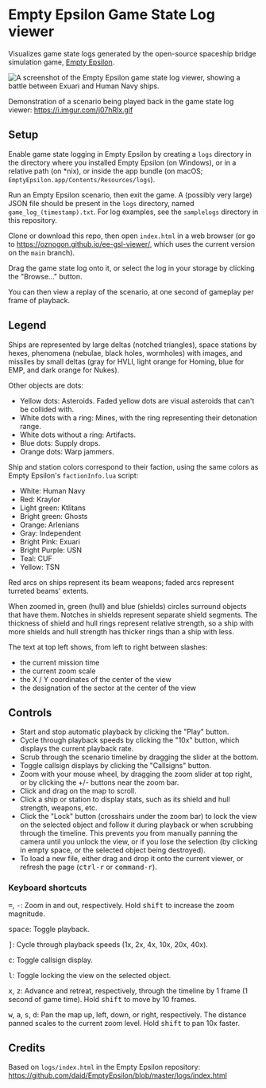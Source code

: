 # Empty Epsilon Game State Log viewer

Visualizes game state logs generated by the open-source spaceship bridge simulation game, [Empty Epsilon](https://github.com/daid/EmptyEpsilon).

![A screenshot of the Empty Epsilon game state log viewer, showing a battle between Exuari and Human Navy ships.](https://i.imgur.com/O5Ds6yE.png)

Demonstration of a scenario being played back in the game state log viewer: https://i.imgur.com/j07hRlx.gif

## Setup

Enable game state logging in Empty Epsilon by creating a `logs` directory in the directory where you installed Empty Epsilon (on Windows), or in a relative path (on \*nix), or inside the app bundle (on macOS; `EmptyEpsilon.app/Contents/Resources/logs`).

Run an Empty Epsilon scenario, then exit the game. A (possibly very large) JSON file should be present in the `logs` directory, named `game_log_(timestamp).txt`. For log examples, see the `samplelogs` directory in this repository.

Clone or download this repo, then open `index.html` in a web browser (or go to https://oznogon.github.io/ee-gsl-viewer/, which uses the current version on the `main` branch).

Drag the game state log onto it, or select the log in your storage by clicking the "Browse..." button.

You can then view a replay of the scenario, at one second of gameplay per frame of playback.

## Legend

Ships are represented by large deltas (notched triangles), space stations by hexes, phenomena (nebulae, black holes, wormholes) with images, and missiles by small deltas (gray for HVLI, light orange for Homing, blue for EMP, and dark orange for Nukes).

Other objects are dots:

- Yellow dots: Asteroids. Faded yellow dots are visual asteroids that can't be collided with.
- White dots with a ring: Mines, with the ring representing their detonation range.
- White dots without a ring: Artifacts.
- Blue dots: Supply drops.
- Orange dots: Warp jammers.

Ship and station colors correspond to their faction, using the same colors as Empty Epsilon's `factionInfo.lua` script:

- White: Human Navy
- Red: Kraylor
- Light green: Ktlitans
- Bright green: Ghosts
- Orange: Arlenians
- Gray: Independent
- Bright Pink: Exuari
- Bright Purple: USN
- Teal: CUF
- Yellow: TSN

Red arcs on ships represent its beam weapons; faded arcs represent turreted beams' extents.

When zoomed in, green (hull) and blue (shields) circles surround objects that have them. Notches in shields represent separate shield segments. The thickness of shield and hull rings represent relative strength, so a ship with more shields and hull strength has thicker rings than a ship with less.

The text at top left shows, from left to right between slashes:

- the current mission time
- the current zoom scale
- the X / Y coordinates of the center of the view
- the designation of the sector at the center of the view

## Controls

- Start and stop automatic playback by clicking the "Play" button.
- Cycle through playback speeds by clicking the "10x" button, which displays the current playback rate.
- Scrub through the scenario timeline by dragging the slider at the bottom.
- Toggle callsign displays by clicking the "Callsigns" button.
- Zoom with your mouse wheel, by dragging the zoom slider at top right, or by clicking the +/- buttons near the zoom bar.
- Click and drag on the map to scroll.
- Click a ship or station to display stats, such as its shield and hull strength, weapons, etc.
- Click the "Lock" button (crosshairs under the zoom bar) to lock the view on the selected object and follow it during playback or when scrubbing through the timeline. This prevents you from manually panning the camera until you unlock the view, or if you lose the selection (by clicking in empty space, or the selected object being destroyed).
- To load a new file, either drag and drop it onto the current viewer, or refresh the page (<kbd>ctrl-r</kbd> or <kbd>command-r</kbd>).

### Keyboard shortcuts

<kbd>=</kbd>, <kbd>-</kbd>: Zoom in and out, respectively. Hold <kbd>shift</kbd> to increase the zoom magnitude.

<kbd>space</kbd>: Toggle playback.

<kbd>]</kbd>: Cycle through playback speeds (1x, 2x, 4x, 10x, 20x, 40x).

<kbd>c</kbd>: Toggle callsign display.

<kbd>l</kbd>: Toggle locking the view on the selected object.

<kbd>x</kbd>, <kbd>z</kbd>: Advance and retreat, respectively, through the timeline by 1 frame (1 second of game time). Hold <kbd>shift</kbd> to move by 10 frames.

<kbd>w</kbd>, <kbd>a</kbd>, <kbd>s</kbd>, <kbd>d</kbd>: Pan the map up, left, down, or right, respectively. The distance panned scales to the current zoom level. Hold <kbd>shift</kbd> to pan 10x faster.

## Credits

Based on `logs/index.html` in the Empty Epsilon repository: https://github.com/daid/EmptyEpsilon/blob/master/logs/index.html
